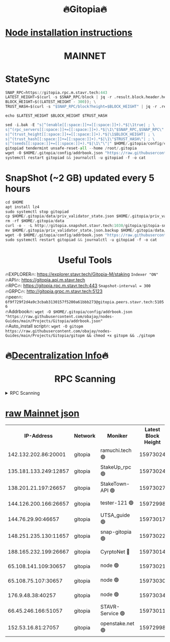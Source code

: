<h1 align="center"> 🔥Gitopia🔥</h1>

[Node installation instructions](https://github.com/obajay/nodes-Guides/tree/main/Projects/Gitopia)
=

<h1 align="center"> MAINNET</h1>

# StateSync
```python
SNAP_RPC=https://gitopia.rpc.m.stavr.tech:443
LATEST_HEIGHT=$(curl -s $SNAP_RPC/block | jq -r .result.block.header.height); \
BLOCK_HEIGHT=$((LATEST_HEIGHT - 300)); \
TRUST_HASH=$(curl -s "$SNAP_RPC/block?height=$BLOCK_HEIGHT" | jq -r .result.block_id.hash)

echo $LATEST_HEIGHT $BLOCK_HEIGHT $TRUST_HASH

sed -i.bak -E "s|^(enable[[:space:]]+=[[:space:]]+).*$|\1true| ; \
s|^(rpc_servers[[:space:]]+=[[:space:]]+).*$|\1\"$SNAP_RPC,$SNAP_RPC\"| ; \
s|^(trust_height[[:space:]]+=[[:space:]]+).*$|\1$BLOCK_HEIGHT| ; \
s|^(trust_hash[[:space:]]+=[[:space:]]+).*$|\1\"$TRUST_HASH\"| ; \
s|^(seeds[[:space:]]+=[[:space:]]+).*$|\1\"\"|" $HOME/.gitopia/config/config.toml
gitopiad tendermint unsafe-reset-all --home /root/.gitopia
wget -O $HOME/.gitopia/config/addrbook.json "https://raw.githubusercontent.com/obajay/nodes-Guides/main/Projects/Gitopia/addrbook.json"
systemctl restart gitopiad && journalctl -u gitopiad -f -o cat
```
# SnapShot (~2 GB) updated every 5 hours
```python
cd $HOME
apt install lz4
sudo systemctl stop gitopiad
cp $HOME/.gitopia/data/priv_validator_state.json $HOME/.gitopia/priv_validator_state.json.backup
rm -rf $HOME/.gitopia/data
curl -o - -L http://gitopia.snapshot.stavr.tech:1030/gitopia/gitopia-snap.tar.lz4 | lz4 -c -d - | tar -x -C $HOME/.gitopia --strip-components 2
mv $HOME/.gitopia/priv_validator_state.json.backup $HOME/.gitopia/data/priv_validator_state.json
wget -O $HOME/.gitopia/config/addrbook.json "https://raw.githubusercontent.com/obajay/nodes-Guides/main/Projects/Gitopia/addrbook.json"
sudo systemctl restart gitopiad && journalctl -u gitopiad -f -o cat
```
 <h1 align="center"> Useful Tools</h1>

🔥EXPLORER🔥:      https://explorer.stavr.tech/Gitopia-M/staking  `Indexer "ON"` \
🔥API🔥: 			 		 https://gitopia.api.m.stavr.tech \
🔥RPC🔥:           https://gitopia.rpc.m.stavr.tech:443              `Snapshot-interval = 300` \
🔥GRPC🔥:          http://gitopia.grpc.m.stavr.tech:5123 \
🔥peer🔥:					 `6f9f729f2d4a9c3cbab3130157f5200a61bbb273@gitopia.peers.stavr.tech:51056` \
🔥Addrbook🔥:    ```wget -O $HOME/.gitopia/config/addrbook.json "https://raw.githubusercontent.com/obajay/nodes-Guides/main/Projects/Gitopia/addrbook.json"``` \
🔥Auto_install script🔥: ```wget -O gitopm https://raw.githubusercontent.com/obajay/nodes-Guides/main/Projects/Gitopia/gitopm && chmod +x gitopm && ./gitopm```

🔥[Decentralization Info](https://github.com/obajay/StateSync-snapshots/tree/main/Projects/Gitopia/Decentralization)🔥
=

<h1 align="center"> RPC Scanning</h1>

<details>
<summary>RPC Scanning</summary>

<h2 align="center"> We scan nodes in real time every 4 hours. And we provide the final result of RPC endpoints.
We cannot influence the operation of these nodes in any way. </h2>


```python
If Voting Power is higher than 0 --> then the Node is a validator of the network and may be subject to attack and be a potential threat to the chain.
```
```python
We marked such validators with a red symbol
```

</details>

[raw Mainnet json](https://rpc-check.gitopm.stavr.tech/gitopm/rpc-gitopm-result.json)
=

<table><tr><th>IP-Address</th><th>Network</th><th>Moniker</th><th>Latest Block Height</th><th>Earliest Block Height</th><th>Catching Up</th><th>Tx Index</th><th>Voting Power</th><th>Scan Time</th></tr><tr><td>142.132.202.86:20001</td><td>gitopia</td><td>ramuchi.tech 🟢</td><td>15973024</td><td>6548337</td><td>False</td><td>on</td><td>0</td><td>2024-03-26T22:34:26.315467963UTC</td></tr><tr><td>135.181.133.249:12857</td><td>gitopia</td><td>StakeUp_rpc 🟢</td><td>15973024</td><td>8010001</td><td>False</td><td>on</td><td>0</td><td>2024-03-26T22:34:26.648749966UTC</td></tr><tr><td>138.201.21.197:26657</td><td>gitopia</td><td>StakeTown-API 🟢</td><td>15973027</td><td>12733501</td><td>False</td><td>on</td><td>0</td><td>2024-03-26T22:34:31.003566056UTC</td></tr><tr><td>144.126.200.166:26657</td><td>gitopia</td><td>tester-121 🟢</td><td>15972998</td><td>12832814</td><td>False</td><td>off</td><td>0</td><td>2024-03-26T22:33:45.758802465UTC</td></tr><tr><td>144.76.29.90:46657</td><td>gitopia</td><td>UTSA_guide 🟢</td><td>15973017</td><td>13035301</td><td>False</td><td>on</td><td>0</td><td>2024-03-26T22:34:15.234271885UTC</td></tr><tr><td>148.251.235.130:11657</td><td>gitopia</td><td>snap-gitopia 🟢</td><td>15973022</td><td>14941501</td><td>False</td><td>on</td><td>0</td><td>2024-03-26T22:34:24.059881891UTC</td></tr><tr><td>188.165.232.199:26667</td><td>gitopia</td><td>CyrptoNet 🔴</td><td>15973014</td><td>15044042</td><td>False</td><td>off</td><td>18667</td><td>2024-03-26T22:34:10.956273903UTC</td></tr><tr><td>65.108.141.109:30657</td><td>gitopia</td><td>node 🟢</td><td>15973021</td><td>15095965</td><td>False</td><td>on</td><td>0</td><td>2024-03-26T22:34:21.704652329UTC</td></tr><tr><td>65.108.75.107:30657</td><td>gitopia</td><td>node 🟢</td><td>15973030</td><td>15146660</td><td>False</td><td>on</td><td>0</td><td>2024-03-26T22:34:35.372584218UTC</td></tr><tr><td>176.9.48.38:40257</td><td>gitopia</td><td>node 🟢</td><td>15973034</td><td>15437001</td><td>False</td><td>on</td><td>0</td><td>2024-03-26T22:34:41.759257594UTC</td></tr><tr><td>66.45.246.166:51057</td><td>gitopia</td><td>STAVR-Service 🟢</td><td>15973011</td><td>15960001</td><td>False</td><td>on</td><td>0</td><td>2024-03-26T22:34:06.634234102UTC</td></tr><tr><td>152.53.16.81:27057</td><td>gitopia</td><td>openstake.net 🟢</td><td>15972998</td><td>15970501</td><td>False</td><td>off</td><td>0</td><td>2024-03-26T22:33:43.385744446UTC</td></tr></table>
